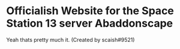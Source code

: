 # Officialish Website for the Space Station 13 server Abaddonscape
Yeah thats pretty much it.
(Created by scaish#9521)